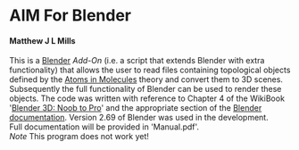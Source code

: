 # AIM For Blender
#### Matthew J L Mills

This is a [Blender](http://www.blender.org) *Add-On* (i.e. a script that extends Blender with extra functionality) that allows the user to read files containing topological objects defined by the [Atoms in Molecules](http://www.chemistry.mcmaster.ca/bader/) theory and convert them to 3D scenes. Subsequently the full functionality of Blender can be used to render these objects.
The code was written with reference to Chapter 4 of the WikiBook '[Blender 3D: Noob to Pro](http://en.wikibooks.org/wiki/Blender_3D:_Noob_to_Pro#Table_of_Contents/)' and the appropriate section of the [Blender documentation](http://wiki.blender.org/index.php/Doc:2.6/Manual/Extensions/). Version 2.69 of Blender was used in the development.
<br>
Full documentation will be provided in 'Manual.pdf'.
<br>
*Note* This program does not work yet!
